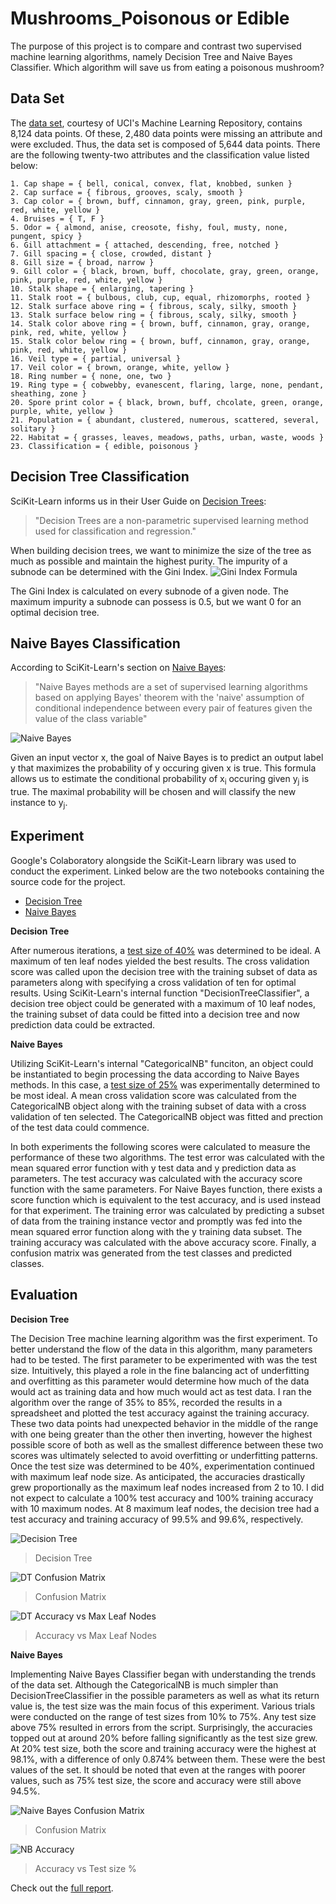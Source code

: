 # Mushrooms_Poisonous or Edible
The purpose of this project is to compare and contrast two supervised machine learning algorithms, namely Decision Tree and Naive Bayes Classifier. Which algorithm will save us from eating a poisonous mushroom?

## Data Set
The [data set](https://archive.ics.uci.edu/dataset/73/mushroom), courtesy of UCI's Machine Learning Repository, contains 8,124 data points. Of these, 2,480 data points were missing an attribute and were excluded. Thus, the data set is composed of 5,644 data points. There are the following twenty-two attributes and the classification value listed below:
```
1. Cap shape = { bell, conical, convex, flat, knobbed, sunken }
2. Cap surface = { fibrous, grooves, scaly, smooth }
3. Cap color = { brown, buff, cinnamon, gray, green, pink, purple, red, white, yellow }
4. Bruises = { T, F }
5. Odor = { almond, anise, creosote, fishy, foul, musty, none, pungent, spicy }
6. Gill attachment = { attached, descending, free, notched }
7. Gill spacing = { close, crowded, distant }
8. Gill size = { broad, narrow }
9. Gill color = { black, brown, buff, chocolate, gray, green, orange, pink, purple, red, white, yellow }
10. Stalk shape = { enlarging, tapering }
11. Stalk root = { bulbous, club, cup, equal, rhizomorphs, rooted }
12. Stalk surface above ring = { fibrous, scaly, silky, smooth }
13. Stalk surface below ring = { fibrous, scaly, silky, smooth }
14. Stalk color above ring = { brown, buff, cinnamon, gray, orange, pink, red, white, yellow }
15. Stalk color below ring = { brown, buff, cinnamon, gray, orange, pink, red, white, yellow }
16. Veil type = { partial, universal }
17. Veil color = { brown, orange, white, yellow }
18. Ring number = { none, one, two }
19. Ring type = { cobwebby, evanescent, flaring, large, none, pendant, sheathing, zone }
20. Spore print color = { black, brown, buff, chcolate, green, orange, purple, white, yellow }
21. Population = { abundant, clustered, numerous, scattered, several, solitary }
22. Habitat = { grasses, leaves, meadows, paths, urban, waste, woods }
23. Classification = { edible, poisonous }
```

## Decision Tree Classification
SciKit-Learn informs us in their User Guide on [Decision Trees](https://scikit-learn.org/stable/modules/tree.html):
> "Decision Trees are a non-parametric supervised learning method used for classification and regression."

When building decision trees, we want to minimize the size of the tree as much as possible and maintain the highest purity. The impurity of a subnode can be determined with the Gini Index.
![Gini Index Formula](https://github.com/MatthewBorja/Mushrooms_Poisonous-or-Edible/blob/main/Diagrams/cse5160%20pictures/gini.JPG)

The Gini Index is calculated on every subnode of a given node. The maximum impurity a subnode can possess is 0.5, but we want 0 for an optimal decision tree.

## Naive Bayes Classification
According to SciKit-Learn's section on [Naive Bayes](https://scikit-learn.org/stable/modules/naive_bayes.html):
> "Naive Bayes methods are a set of supervised learning algorithms based on applying Bayes' theorem with the 'naive' assumption of conditional independence between every pair of features given the value of the class variable"

![Naive Bayes](https://github.com/MatthewBorja/Mushrooms_Poisonous-or-Edible/blob/main/Diagrams/cse5160%20pictures/nb.JPG)

Given an input vector x, the goal of Naive Bayes is to predict an output label y that maximizes the probability of y occuring given x is true. This formula allows us to estimate the conditional probability of x<sub>i</sub> occuring given y<sub>j</sub> is true. The maximal probability will be chosen and will classify the new instance to y<sub>j</sub>.

## Experiment
Google's Colaboratory alongside the SciKit-Learn library was used to conduct the experiment. Linked below are the two notebooks containing the source code for the project.
- [Decision Tree](https://colab.research.google.com/drive/19hu9B4JnuzDUmCghqEgNRRIHaR5H7NDu)
- [Naive Bayes](https://colab.research.google.com/drive/1IUGzvvjpSgimgr6aWF98rmyj-xTQjPAW)

**Decision Tree**

After numerous iterations, a [test size of 40%](Diagrams/DT/dt_ts0.4_10maxnode.png) was determined to be ideal. A maximum of ten leaf nodes yielded the best results. The cross validation score was called upon the decision tree with the training subset of data as parameters along with specifying a cross validation of ten for optimal results. Using SciKit-Learn's internal function "DecisionTreeClassifier", a decision tree object could be generated with a maximum of 10 leaf nodes, the training subset of data could be fitted into a decision tree and now prediction data could be extracted.

**Naive Bayes**

Utilizing SciKit-Learn's internal "CategoricalNB" funciton, an object could be instantiated to begin processing the data according to Naive Bayes methods. In this case, a [test size of 25%](Diagrams/NB/classification_report_ts0.25.txt) was experimentally determined to be most ideal. A mean cross validation score was calculated from the CategoricalNB object along with the training subset of data with a cross validation of ten selected. The CategoricalNB object was fitted and prection of the test data could commence.

In both experiments the following scores were calculated to measure the performance of these two algorithms. The test error was calculated with the mean squared error function with y test data and y prediction data as parameters. The test accuracy was calculated with the accuracy score function with the same parameters. For Naive Bayes function, there exists a score function which is equivalent to the test accuracy, and is used instead for that experiment. The training error was calculated by predicting a subset of data from the training instance vector and promptly was fed into the mean squared error function along with the y training data subset. The training accuracy was calculated with the above accuracy score. Finally, a confusion matrix was generated from the test classes and predicted classes.

## Evaluation
**Decision Tree**

The Decision Tree machine learning algorithm was the first experiment. To better understand the flow of the data in this algorithm, many parameters had to be tested. The first parameter to be experimented with was the test size. Intuitively, this played a role in the fine balancing act of underfitting and overfitting as this parameter would determine how much of the data would act as training data and how much would act as test data. I ran the algorithm over the range of 35% to 85%, recorded the results in a spreadsheet and plotted the test accuracy against the training accuracy. These two data points had unexpected behavior in the middle of the range with one being greater than the other then inverting, however the highest possible score of both as well as the smallest difference between these two scores was ultimately selected to avoid overfitting or underfitting patterns. Once the test size was determined to be 40%, experimentation continued with maximum leaf node size. As anticipated, the accuracies drastically grew proportionally as the maximum leaf nodes increased from 2 to 10. I did not expect to calculate a 100% test accuracy and 100% training accuracy with 10 maximum nodes. At 8 maximum leaf nodes, the decision tree had a test accuracy and training accuracy of 99.5% and 99.6%, respectively.

![Decision Tree](Diagrams/DT/dt_ts0.4_10maxnode.png)
> Decision Tree

![DT Confusion Matrix](Diagrams/DT/cm_ts0.4_10maxnode.png)
> Confusion Matrix

![DT Accuracy vs Max Leaf Nodes](https://github.com/MatthewBorja/Mushrooms_Poisonous-or-Edible/blob/main/Diagrams/cse5160%20pictures/dt_accuracy2.JPG)
> Accuracy vs Max Leaf Nodes

**Naive Bayes**

Implementing Naive Bayes Classifier began with understanding the trends of the data set. Although the CategoricalNB is much simpler than DecisionTreeClassifier in the possible parameters as well as what its return value is, the test size was the main focus of this experiment. Various trials were conducted on the range of test sizes from 10% to 75%. Any test size above 75% resulted in errors from the script. Surprisingly, the accuracies topped out at around 20% before falling significantly as the test size grew. At 20% test size, both the score and training accuracy were the highest at 98.1%, with a difference of only 0.874% between them. These were the best values of the set. It should be noted that even at the ranges with poorer values, such as 75% test size, the score and accuracy were still above 94.5%.

![Naive Bayes Confusion Matrix](Diagrams/NB/cm_ts0.25.png)
> Confusion Matrix

![NB Accuracy](Diagrams/naivebayes_accuracy_graph.JPG)
> Accuracy vs Test size %

Check out the [full report](https://github.com/MatthewBorja/Mushrooms_Poisonous-or-Edible/blob/e58d3aefc044cd65ac9d44de80921d46fcaf515c/Reports/Mushrooms%20Final%20Report.pdf).
